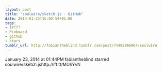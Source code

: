 ```yaml
---
layout: post
title: "soulwire/sketch.js · GitHub"
date: 2014-01-25T16:00:54+01:00
tags:
- IFTTT
- Pinboard
- github
- stars
tumblr_url: http://fabiantheblind.tumblr.com/post/74492966967/soulwire-sketch-js-github
---
```

January 23, 2014 at 01:44PM
fabiantheblind starred soulwire/sketch.jshttp://ift.tt/MOhYvN
